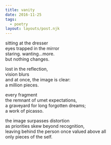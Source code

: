 ```yaml
---
title: vanity
date: 2016-11-25
tags:
  - poetry
layout: layouts/post.njk
---
```


sitting at the dresser<br/>
eyes trapped in the mirror<br/>
staring. wanting...more.<br/>
but nothing changes.

lost in the reflection,<br/>
vision blurs<br/>
and at once, the image is clear:<br/>
a million pieces.

every fragment<br/>
the remnant of umet expectations,<br/>
a graveyard for long forgotten dreams;<br/>
a work of picasso.

the image surpasses distortion<br/>
as priorities skew beyond recognition,<br/>
leaving behind the person once valued above all<br/>
only pieces of the self.
